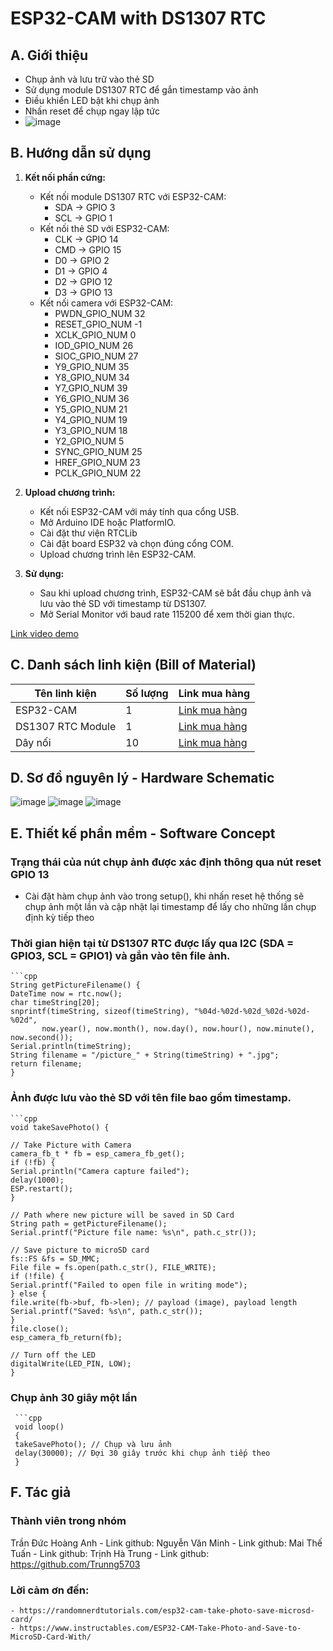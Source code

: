 # ESP32-CAM with DS1307 RTC

## A. Giới thiệu

- Chụp ảnh và lưu trữ vào thẻ SD
- Sử dụng module DS1307 RTC để gắn timestamp vào ảnh
- Điều khiển LED bật khi chụp ảnh
- Nhấn reset để chụp ngay lập tức
- ![image](https://github.com/Tdha2605/Embedded-System/assets/109448448/fc867ed4-004f-4887-8865-d69f4ed06a67)

## B. Hướng dẫn sử dụng

1. **Kết nối phần cứng:**
   - Kết nối module DS1307 RTC với ESP32-CAM:
     - SDA -> GPIO 3
     - SCL -> GPIO 1
   - Kết nối thẻ SD với ESP32-CAM:
     - CLK -> GPIO 14
     - CMD -> GPIO 15
     - D0 -> GPIO 2
     - D1 -> GPIO 4
     - D2 -> GPIO 12
     - D3 -> GPIO 13
   - Kết nối camera với ESP32-CAM:
     -  PWDN_GPIO_NUM     32
     -  RESET_GPIO_NUM    -1
     -  XCLK_GPIO_NUM      0
     -  IOD_GPIO_NUM     26
     -  SIOC_GPIO_NUM     27
     -  Y9_GPIO_NUM       35
     -  Y8_GPIO_NUM       34
     -  Y7_GPIO_NUM       39
     -  Y6_GPIO_NUM       36
     -  Y5_GPIO_NUM       21
     -  Y4_GPIO_NUM       19
     -  Y3_GPIO_NUM       18
     -  Y2_GPIO_NUM        5
     -  SYNC_GPIO_NUM    25
     -  HREF_GPIO_NUM     23
     -  PCLK_GPIO_NUM     22

2. **Upload chương trình:**
   - Kết nối ESP32-CAM với máy tính qua cổng USB.
   - Mở Arduino IDE hoặc PlatformIO.
   - Cài đặt thư viện RTCLib
   - Cài đặt board ESP32 và chọn đúng cổng COM.
   - Upload chương trình lên ESP32-CAM.

3. **Sử dụng:**
   - Sau khi upload chương trình, ESP32-CAM sẽ bắt đầu chụp ảnh và lưu vào thẻ SD với timestamp từ DS1307.
   - Mở Serial Monitor với baud rate 115200 để xem thời gian thực.


[Link video demo](https://www.youtube.com/watch?v=your-video-link)

## C. Danh sách linh kiện (Bill of Material)

| Tên linh kiện         | Số lượng | Link mua hàng                                        |
|-----------------------|----------|-----------------------------------------------------|
| ESP32-CAM             | 1        | [Link mua hàng](https://bit.ly/ESP32-CAMMB)  |
| DS1307 RTC Module     | 1        | [Link mua hàng](https://nshopvn.com/product/module-thoi-gian-thuc-rtc-ds1307/)     |
| Dây nối               | 10       | [Link mua hàng](https://bit.ly/Daynoi) |

## D. Sơ đồ nguyên lý - Hardware Schematic

![image](https://github.com/Tdha2605/Embedded-System/assets/109448448/d8f4a7ad-63a7-4424-8785-bf738f323330)
![image](https://github.com/Tdha2605/Embedded-System/assets/109448448/9c082ea2-ff8d-455e-b207-d14637998ac7)
![image](https://github.com/Tdha2605/Embedded-System/assets/109448448/e8610968-4f38-4059-bdd4-ac5f40534a51)



## E. Thiết kế phần mềm - Software Concept

### Trạng thái của nút chụp ảnh được xác định thông qua nút reset GPIO 13
   - Cài đặt hàm chụp ảnh vào trong setup(), khi nhấn reset hệ thống sẽ chụp ảnh một lần và cập nhật lại timestamp để lấy cho những lần chụp định kỳ tiếp theo


### Thời gian hiện tại từ DS1307 RTC được lấy qua I2C (SDA = GPIO3, SCL = GPIO1) và gắn vào tên file ảnh.
    ```cpp
    String getPictureFilename() {
    DateTime now = rtc.now();
    char timeString[20];
    snprintf(timeString, sizeof(timeString), "%04d-%02d-%02d_%02d-%02d-%02d",
           now.year(), now.month(), now.day(), now.hour(), now.minute(), now.second());
    Serial.println(timeString);
    String filename = "/picture_" + String(timeString) + ".jpg";
    return filename;
    }

### Ảnh được lưu vào thẻ SD với tên file bao gồm timestamp.
    ```cpp
    void takeSavePhoto() {

    // Take Picture with Camera
    camera_fb_t * fb = esp_camera_fb_get();
    if (!fb) {
    Serial.println("Camera capture failed");
    delay(1000);
    ESP.restart();
    }

    // Path where new picture will be saved in SD Card
    String path = getPictureFilename();
    Serial.printf("Picture file name: %s\n", path.c_str());

    // Save picture to microSD card
    fs::FS &fs = SD_MMC;
    File file = fs.open(path.c_str(), FILE_WRITE);
    if (!file) {
    Serial.printf("Failed to open file in writing mode");
    } else {
    file.write(fb->buf, fb->len); // payload (image), payload length
    Serial.printf("Saved: %s\n", path.c_str());
    }
    file.close();
    esp_camera_fb_return(fb);

    // Turn off the LED
    digitalWrite(LED_PIN, LOW);
    }
### Chụp ảnh 30 giây một lần
     ```cpp
     void loop() 
     {
     takeSavePhoto(); // Chụp và lưu ảnh
     delay(30000); // Đợi 30 giây trước khi chụp ảnh tiếp theo
     }
     
## F. Tác giả
### Thành viên trong nhóm
   Trần Đức Hoàng Anh - Link github:
   Nguyễn Văn Minh - Link github:
   Mai Thế Tuấn - Link github: 
   Trịnh Hà Trung - Link github: https://github.com/Trunng5703
### Lời cảm ơn đến: 
    - https://randomnerdtutorials.com/esp32-cam-take-photo-save-microsd-card/
    - https://www.instructables.com/ESP32-CAM-Take-Photo-and-Save-to-MicroSD-Card-With/
    
